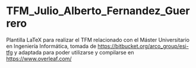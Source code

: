 # TFM_Julio_Alberto_Fernandez_Guerrero

Plantilla LaTeX para realizar el TFM relacionado con el Máster Universitario en Ingeniería Informática, tomada de https://bitbucket.org/arco_group/esi-tfg y adaptada para poder utilizarse y compilarse en https://www.overleaf.com/
